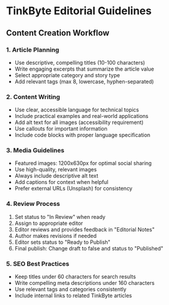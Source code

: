 # TinkByte Editorial Guidelines

## Content Creation Workflow

### 1. Article Planning
- Use descriptive, compelling titles (10-100 characters)
- Write engaging excerpts that summarize the article value
- Select appropriate category and story type
- Add relevant tags (max 8, lowercase, hyphen-separated)

### 2. Content Writing
- Use clear, accessible language for technical topics
- Include practical examples and real-world applications
- Add alt text for all images (accessibility requirement)
- Use callouts for important information
- Include code blocks with proper language specification

### 3. Media Guidelines
- Featured images: 1200x630px for optimal social sharing
- Use high-quality, relevant images
- Always include descriptive alt text
- Add captions for context when helpful
- Prefer external URLs (Unsplash) for consistency

### 4. Review Process
1. Set status to "In Review" when ready
2. Assign to appropriate editor
3. Editor reviews and provides feedback in "Editorial Notes"
4. Author makes revisions if needed
5. Editor sets status to "Ready to Publish"
6. Final publish: Change draft to false and status to "Published"

### 5. SEO Best Practices
- Keep titles under 60 characters for search results
- Write compelling meta descriptions under 160 characters
- Use relevant tags and categories consistently
- Include internal links to related TinkByte articles
